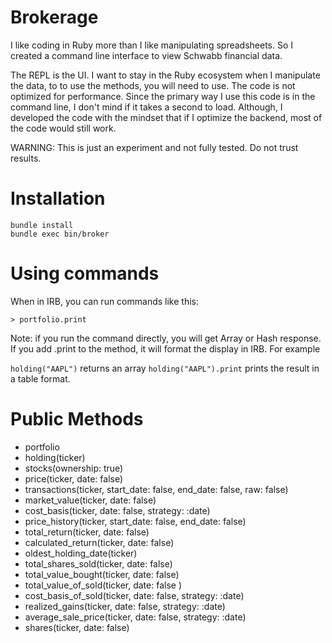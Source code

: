 # Brokerage
I like coding in Ruby more than I like manipulating spreadsheets. So I created a command line interface to view Schwabb financial data.

The REPL is the UI. I want to stay in the Ruby ecosystem when I manipulate the data, to to use the methods, you will need to use. The code is not optimized for performance. Since the primary way I use this code is in the command line, I don't mind if it takes a second to load. Although, I developed the code with the mindset that if I optimize the backend, most of the code would still work.

WARNING: This is just an experiment and not fully tested. Do not trust results.

# Installation

```
bundle install
bundle exec bin/broker
```

# Using commands

When in IRB, you can run commands like this:

`> portfolio.print`


Note: if you run the command directly, you will get Array or Hash response. If you add .print to the method, it will format the display in IRB. For example 

`holding("AAPL")` returns an array
`holding("AAPL").print` prints the result in a table format.

# Public Methods

  - portfolio
  - holding(ticker)
  - stocks(ownership: true)
  - price(ticker, date: false)
  - transactions(ticker,  start_date: false, end_date: false, raw:  false)
  - market_value(ticker, date: false)
  - cost_basis(ticker, date: false, strategy: :date)
  - price_history(ticker,  start_date: false, end_date: false)
  - total_return(ticker, date: false)
  - calculated_return(ticker, date: false)
  - oldest_holding_date(ticker)
  - total_shares_sold(ticker,  date: false)
  - total_value_bought(ticker,  date: false)
  - total_value_of_sold(ticker, date: false )
  - cost_basis_of_sold(ticker, date: false, strategy: :date)
  - realized_gains(ticker,  date: false,  strategy: :date)
  - average_sale_price(ticker,  date: false, strategy: :date)
  - shares(ticker, date: false)
  

